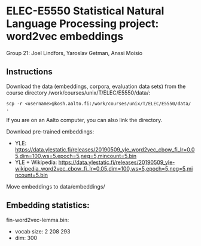# ELEC-E5550 Statistical Natural Language Processing project: word2vec embeddings
Group 21: Joel Lindfors, Yaroslav Getman, Anssi Moisio

## Instructions
Download the data (embeddings, corpora, evaluation data sets) from the course directory /work/courses/unix/T/ELEC/E5550/data/:
```
scp -r <username>@kosh.aalto.fi:/work/courses/unix/T/ELEC/E5550/data/ .
```
If you are on an Aalto computer, you can also link the directory.

Download pre-trained embeddings:
- YLE: https://data.ylestatic.fi/releases/20190509_yle_word2vec_cbow_fi_lr=0.05,dim=100,ws=5,epoch=5,neg=5,mincount=5.bin
- YLE + Wikipedia: https://data.ylestatic.fi/releases/20190509_yle-wikipedia_word2vec_cbow_fi_lr=0.05,dim=100,ws=5,epoch=5,neg=5,mincount=5.bin

Move embeddings to data/embeddings/

Embedding statistics:
---
fin-word2vec-lemma.bin:
- vocab size: 2 208 293
- dim: 300
